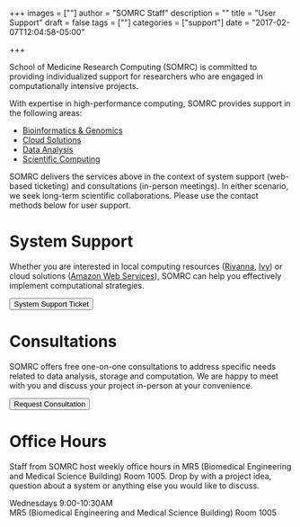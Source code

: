 +++
images = [""]
author = "SOMRC Staff"
description = ""
title = "User Support"
draft = false
tags = [""]
categories = ["support"]
date = "2017-02-07T12:04:58-05:00"

+++

<p class=lead>School of Medicine Research Computing (SOMRC) is committed to providing individualized support for researchers who are engaged in computationally intensive projects.</p>

With expertise in high-performance computing, SOMRC provides support in the following areas:

- [Bioinformatics & Genomics](/service/bioinformatics/)
- [Cloud Solutions](/service/cloud/)
- [Data Analysis](/service/data-analysis/)
- [Scientific Computing](/service/scientific-computing/)

SOMRC delivers the services above in the context of system support (web-based ticketing) and consultations (in-person meetings). In either scenario, we seek long-term scientific collaborations. Please use the contact methods below for user support.

# System Support

Whether you are interested in local computing resources ([Rivanna](http://arcs.virginia.edu/rivanna), [Ivy](/userinfo/ivy/)) or cloud solutions ([Amazon Web Services](/service/cloud/)), SOMRC can help you effectively implement computational strategies.

<a href="http://cadre.virginia.edu/need-help" target="_new">
<button class="btn btn-warning">System Support Ticket</button>
</a>

# Consultations

SOMRC offers free one-on-one consultations to address specific needs related to data analysis, storage and computation. We are happy to meet with you and discuss your project in-person at your convenience. 

<a href="https://somrc.virginia.edu/service/consult/"><button class="btn btn-warning">
Request Consultation</button>
</a>

# Office Hours

Staff from SOMRC host weekly office hours in MR5 (Biomedical Engineering and Medical Science Building) Room 1005. Drop by with a project idea, question about a system or anything else you would like to discuss.

<div class="alert alert-success" role="alert"> 
Wednesdays 9:00-10:30AM <br>
MR5 (Biomedical Engineering and Medical Science Building) Room 1005
</div>

